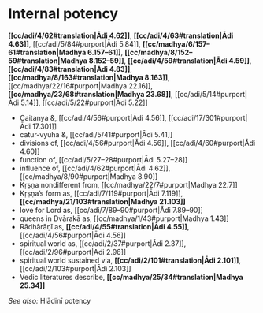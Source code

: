 # Internal potency

**[[cc/adi/4/62#translation|Ādi 4.62]]**, **[[cc/adi/4/63#translation|Ādi 4.63]]**, [[cc/adi/5/84#purport|Ādi 5.84]], **[[cc/madhya/6/157–61#translation|Madhya 6.157–61]]**, **[[cc/madhya/8/152–59#translation|Madhya 8.152–59]]**, **[[cc/adi/4/59#translation|Ādi 4.59]]**, **[[cc/adi/4/83#translation|Ādi 4.83]]**, **[[cc/madhya/8/163#translation|Madhya 8.163]]**, [[cc/madhya/22/16#purport|Madhya 22.16]], **[[cc/madhya/23/68#translation|Madhya 23.68]]**, [[cc/adi/5/14#purport|Ādi 5.14]], [[cc/adi/5/22#purport|Ādi 5.22]]

* Caitanya &, [[cc/adi/4/56#purport|Ādi 4.56]], [[cc/adi/17/301#purport|Ādi 17.301]]
* catur-vyūha &, [[cc/adi/5/41#purport|Ādi 5.41]]
* divisions of, [[cc/adi/4/56#purport|Ādi 4.56]], [[cc/adi/4/60#purport|Ādi 4.60]]
* function of, [[cc/adi/5/27–28#purport|Ādi 5.27–28]]
* influence of, [[cc/adi/4/62#purport|Ādi 4.62]], [[cc/madhya/8/90#purport|Madhya 8.90]]
* Kṛṣṇa nondifferent from, [[cc/madhya/22/7#purport|Madhya 22.7]]
* Kṛṣṇa’s form as, [[cc/adi/7/119#purport|Ādi 7.119]], **[[cc/madhya/21/103#translation|Madhya 21.103]]**
* love for Lord as, [[cc/adi/7/89–90#purport|Ādi 7.89–90]]
* queens in Dvārakā as, [[cc/madhya/1/43#purport|Madhya 1.43]]
* Rādhārāṇī as, **[[cc/adi/4/55#translation|Ādi 4.55]]**, [[cc/adi/4/56#purport|Ādi 4.56]]
* spiritual world as, [[cc/adi/2/37#purport|Ādi 2.37]], [[cc/adi/2/96#purport|Ādi 2.96]]
* spiritual world sustained via, **[[cc/adi/2/101#translation|Ādi 2.101]]**, [[cc/adi/2/103#purport|Ādi 2.103]]
* Vedic literatures describe, **[[cc/madhya/25/34#translation|Madhya 25.34]]**

*See also:* Hlādinī potency
